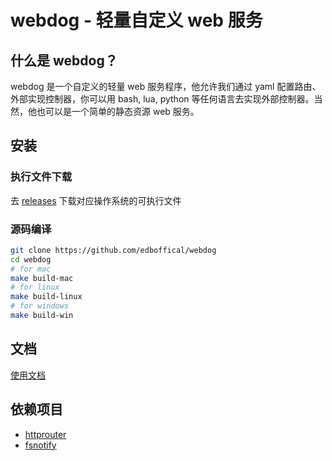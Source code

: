 # webdog - 轻量自定义 web 服务

## 什么是 webdog？
webdog 是一个自定义的轻量 web 服务程序，他允许我们通过 yaml 配置路由、外部实现控制器，你可以用 bash, lua, python 等任何语言去实现外部控制器。当然，他也可以是一个简单的静态资源 web 服务。

## 安装
### 执行文件下载
去 [releases](https://github.com/edboffical/webdog/releases/) 下载对应操作系统的可执行文件
### 源码编译
```bash
git clone https://github.com/edboffical/webdog
cd webdog
# for mac
make build-mac
# for linux
make build-linux
# for windows
make build-win
```

## 文档
[使用文档](./DOCUMENT_zh.md)

## 依赖项目
- [httprouter](https://github.com/julienschmidt/httprouter)
- [fsnotify](https://github.com/fsnotify/fsnotify)